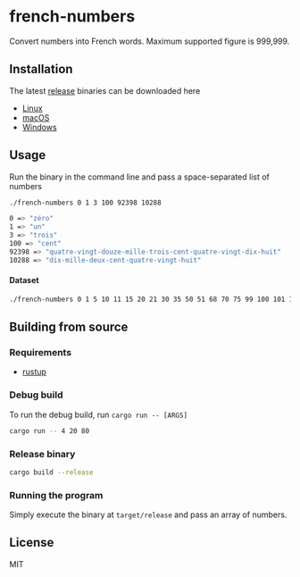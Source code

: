 # french-numbers

Convert numbers into French words. Maximum supported figure is 999,999.

## Installation

The latest [release](https://github.com/neilbryson/reddownload/releases) binaries can be downloaded here

- [Linux](https://github.com/neilbryson/french-numbers/releases/latest/download/french-numbers-linux.tar.gz)
- [macOS](https://github.com/neilbryson/french-numbers/releases/latest/download/french-numbers-macOS.tar.gz)
- [Windows](https://github.com/neilbryson/french-numbers/releases/latest/download/french-numbers-windows.zip)

## Usage

Run the binary in the command line and pass a space-separated list of numbers

```bash
./french-numbers 0 1 3 100 92398 10288

0 => "zéro"
1 => "un"
3 => "trois"
100 => "cent"
92398 => "quatre-vingt-douze-mille-trois-cent-quatre-vingt-dix-huit"
10288 => "dix-mille-deux-cent-quatre-vingt-huit"
```


#### Dataset

```bash
./french-numbers 0 1 5 10 11 15 20 21 30 35 50 51 68 70 75 99 100 101 105 111 123 168 171 175 199 200 201 555 999 1000 1001 1111 1199 1234 1999 2000 2001 2020 2021 2345 9999 10000 11111 12345 123456 654321 999999
```

## Building from source

### Requirements
- [rustup](https://rustup.rs/)

### Debug build

To run the debug build, run `cargo run -- [ARGS]`

```bash
cargo run -- 4 20 80
```

### Release binary

```bash
cargo build --release
```

### Running the program

Simply execute the binary at `target/release` and pass an array of numbers.

## License
MIT
